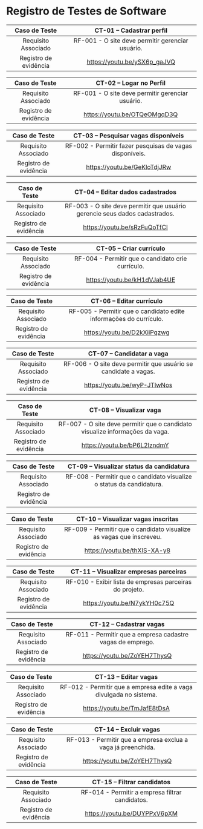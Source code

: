 # Registro de Testes de Software

| **Caso de Teste** 	| **CT-01 – Cadastrar perfil** 	|
|:---:	|:---:	|
|	Requisito Associado 	| RF-001 - O site deve permitir gerenciar usuário. |
|Registro de evidência | https://youtu.be/ySX6p_gaJVQ |

| **Caso de Teste** 	| **CT-02 – Logar no Perfil** 	|
|:---:	|:---:	|
|	Requisito Associado 	| RF-001 - O site deve permitir gerenciar usuário. |
|Registro de evidência | https://youtu.be/OTQeOMgqD3Q |

| **Caso de Teste** 	| **CT-03 – Pesquisar vagas disponíveis** 	|
|:---:	|:---:	|
|	Requisito Associado 	| RF-002 -  Permitir fazer pesquisas de vagas disponíveis. |
|Registro de evidência | https://youtu.be/GeKloTdjJRw |

| **Caso de Teste** 	| **CT-04 – Editar dados cadastrados** 	|
|:---:	|:---:	|
|	Requisito Associado 	| RF-003 - O site deve permitir que usuário gerencie seus dados cadastrados. |
|Registro de evidência | https://youtu.be/sRzFuQoTfCI |

| **Caso de Teste** 	| **CT-05 – Criar currículo** 	|
|:---:	|:---:	|
|	Requisito Associado 	| RF-004 - Permitir que o candidato crie currículo. |
|Registro de evidência | https://youtu.be/kH1dVJab4UE |

| **Caso de Teste** 	| **CT-06 – Editar currículo** 	|
|:---:	|:---:	|
|	Requisito Associado 	| RF-005 - Permitir que o candidato edite informações do currículo. |
|Registro de evidência | https://youtu.be/D2kXiiPqzwg |

| **Caso de Teste** 	| **CT-07 – Candidatar a vaga** 	|
|:---:	|:---:	|
|	Requisito Associado 	| RF-006 - O site deve permitir que usuário se candidate a vagas. |
|Registro de evidência | https://youtu.be/wyP-JTlwNos |

| **Caso de Teste** 	| **CT-08 – Visualizar vaga** 	|
|:---:	|:---:	|
|	Requisito Associado 	| RF-007 - O site deve permitir que o candidato visualize informações da vaga. |
|Registro de evidência | https://youtu.be/bP6L2lzndmY |

| **Caso de Teste** 	| **CT-09 – Visualizar status da candidatura** 	|
|:---:	|:---:	|
|	Requisito Associado 	| RF-008 - Permitir que o candidato visualize o status da candidatura. |
|Registro de evidência |  |

| **Caso de Teste** 	| **CT-10 – Visualizar vagas inscritas** 	|
|:---:	|:---:	|
|	Requisito Associado 	| RF-009 - Permitir que o candidato visualize as vagas que inscreveu. |
|Registro de evidência | https://youtu.be/thXIS-XA-y8 |

| **Caso de Teste** 	| **CT-11 – Visualizar empresas parceiras** 	|
|:---:	|:---:	|
|	Requisito Associado 	| RF-010 - Exibir lista de empresas parceiras do projeto. |
|Registro de evidência | https://youtu.be/N7ykYH0c75Q |

| **Caso de Teste** 	| **CT-12 – Cadastrar vagas** 	|
|:---:	|:---:	|
|	Requisito Associado 	| RF-011 - Permitir que a empresa cadastre vagas de emprego. |
|Registro de evidência | https://youtu.be/ZoYEH7ThysQ |

| **Caso de Teste** 	| **CT-13 – Editar vagas** 	|
|:---:	|:---:	|
|	Requisito Associado 	| RF-012 - Permitir que a empresa edite a vaga divulgada no sistema. |
|Registro de evidência | https://youtu.be/TmJafE8tDsA |

| **Caso de Teste** 	| **CT-14 – Excluir vagas** 	|
|:---:	|:---:	|
|	Requisito Associado 	| RF-013 - Permitir que a empresa exclua a vaga já preenchida. |
|Registro de evidência |  https://youtu.be/ZoYEH7ThysQ |

| **Caso de Teste** 	| **CT-15 – Filtrar candidatos** 	|
|:---:	|:---:	|
|	Requisito Associado 	| RF-014 - Permitir a empresa filtrar candidatos. |
|Registro de evidência | https://youtu.be/DUYPPxV6pXM |

